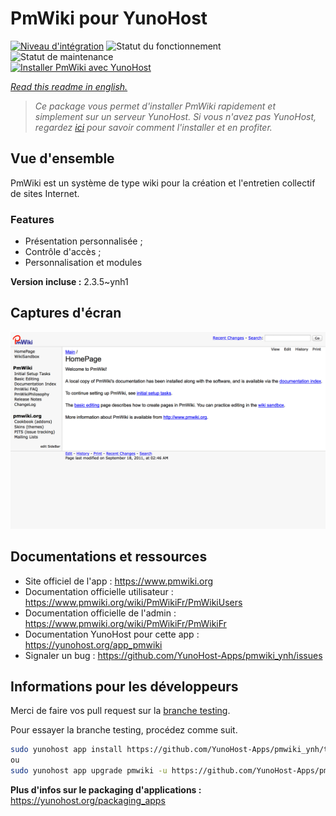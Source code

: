 <!--
N.B.: This README was automatically generated by https://github.com/YunoHost/apps/tree/master/tools/README-generator
It shall NOT be edited by hand.
-->

# PmWiki pour YunoHost

[![Niveau d'intégration](https://dash.yunohost.org/integration/pmwiki.svg)](https://dash.yunohost.org/appci/app/pmwiki) ![Statut du fonctionnement](https://ci-apps.yunohost.org/ci/badges/pmwiki.status.svg) ![Statut de maintenance](https://ci-apps.yunohost.org/ci/badges/pmwiki.maintain.svg)  
[![Installer PmWiki avec YunoHost](https://install-app.yunohost.org/install-with-yunohost.svg)](https://install-app.yunohost.org/?app=pmwiki)

*[Read this readme in english.](./README.md)*

> *Ce package vous permet d'installer PmWiki rapidement et simplement sur un serveur YunoHost.
Si vous n'avez pas YunoHost, regardez [ici](https://yunohost.org/#/install) pour savoir comment l'installer et en profiter.*

## Vue d'ensemble

PmWiki est un système de type wiki pour la création et l'entretien collectif de sites Internet. 

### Features

- Présentation personnalisée ;
- Contrôle d'accès ;
- Personnalisation et modules

**Version incluse :** 2.3.5~ynh1

## Captures d'écran

![Capture d'écran de PmWiki](./doc/screenshots/pmwiki.png)

## Documentations et ressources

* Site officiel de l'app : <https://www.pmwiki.org>
* Documentation officielle utilisateur : <https://www.pmwiki.org/wiki/PmWikiFr/PmWikiUsers>
* Documentation officielle de l'admin : <https://www.pmwiki.org/wiki/PmWikiFr/PmWikiFr>
* Documentation YunoHost pour cette app : <https://yunohost.org/app_pmwiki>
* Signaler un bug : <https://github.com/YunoHost-Apps/pmwiki_ynh/issues>

## Informations pour les développeurs

Merci de faire vos pull request sur la [branche testing](https://github.com/YunoHost-Apps/pmwiki_ynh/tree/testing).

Pour essayer la branche testing, procédez comme suit.

``` bash
sudo yunohost app install https://github.com/YunoHost-Apps/pmwiki_ynh/tree/testing --debug
ou
sudo yunohost app upgrade pmwiki -u https://github.com/YunoHost-Apps/pmwiki_ynh/tree/testing --debug
```

**Plus d'infos sur le packaging d'applications :** <https://yunohost.org/packaging_apps>
